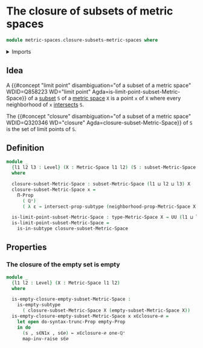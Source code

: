 # The closure of subsets of metric spaces

```agda
module metric-spaces.closure-subsets-metric-spaces where
```

<details><summary>Imports</summary>

```agda
open import elementary-number-theory.positive-rational-numbers

open import foundation.dependent-pair-types
open import foundation.empty-subtypes
open import foundation.empty-types
open import foundation.intersections-subtypes
open import foundation.propositional-truncations
open import foundation.propositions
open import foundation.raising-universe-levels
open import foundation.subtypes
open import foundation.universe-levels

open import metric-spaces.metric-spaces
open import metric-spaces.subspaces-metric-spaces
```

</details>

## Idea

A
{{#concept "limit point" disambiguation="of a subset of a metric space" WDID=Q858223 WD="limit point" Agda=is-limit-point-subset-Metric-Space}}
of a [subset](foundation.subtypes.md) `S` of a
[metric space](metric-spaces.metric-spaces.md) `X` is a point `x` of `X` where
every neighborhood of `x` [intersects](foundation.intersections-subtypes.md)
`S`.

The
{{#concept "closure" disambiguation="of a subset of a metric space" WDID=Q320346 WD="closure" Agda=closure-subset-Metric-Space}}
of `S` is the set of limit points of `S`.

## Definition

```agda
module _
  {l1 l2 l3 : Level} (X : Metric-Space l1 l2) (S : subset-Metric-Space l3 X)
  where

  closure-subset-Metric-Space : subset-Metric-Space (l1 ⊔ l2 ⊔ l3) X
  closure-subset-Metric-Space x =
    Π-Prop
      ( ℚ⁺)
      ( λ ε → intersect-prop-subtype (neighborhood-prop-Metric-Space X ε x) S)

  is-limit-point-subset-Metric-Space : type-Metric-Space X → UU (l1 ⊔ l2 ⊔ l3)
  is-limit-point-subset-Metric-Space =
    is-in-subtype closure-subset-Metric-Space
```

## Properties

### The closure of the empty set is empty

```agda
module _
  {l1 l2 : Level} (X : Metric-Space l1 l2)
  where

  is-empty-closure-empty-subset-Metric-Space :
    is-empty-subtype
      ( closure-subset-Metric-Space X (empty-subset-Metric-Space X))
  is-empty-closure-empty-subset-Metric-Space x x∈closure-∅ =
    let open do-syntax-trunc-Prop empty-Prop
    in do
      (s , s∈N1x , s∈∅) ← x∈closure-∅ one-ℚ⁺
      map-inv-raise s∈∅
```
